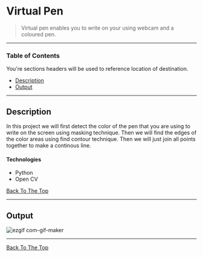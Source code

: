 
# Virtual Pen
> Virtual pen enables you to write on your using webcam and a coloured pen.

---

### Table of Contents
You're sections headers will be used to reference location of destination.

- [Description](#description)
- [Output](#Output)


---
## Description
In this project we will first detect the color of the pen that you are using to write on the screen using masking technique. Then we will find the edges of the color areas using find contour technique. Then we will just join all points together to make a continous line.

#### Technologies

- Python
- Open CV

[Back To The Top](#read-me-template)

---

## Output
![ezgif com-gif-maker](https://user-images.githubusercontent.com/60354122/97113006-834ff080-170d-11eb-80ca-dd5071e234f3.gif)

---




[Back To The Top](#read-me-template)
